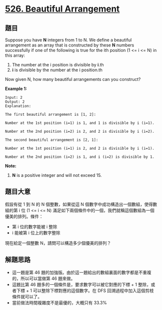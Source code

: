 # [526. Beautiful Arrangement](https://leetcode.com/problems/beautiful-arrangement/)


## 題目

Suppose you have **N** integers from 1 to N. We define a beautiful arrangement as an array that is constructed by these **N** numbers successfully if one of the following is true for the ith position (1 <= i <= N) in this array:

1. The number at the i position is divisible by **i**.th
2. **i** is divisible by the number at the i position.th

Now given N, how many beautiful arrangements can you construct?

**Example 1:**

    Input: 2
    Output: 2
    Explanation: 
    
    The first beautiful arrangement is [1, 2]:
    
    Number at the 1st position (i=1) is 1, and 1 is divisible by i (i=1).
    
    Number at the 2nd position (i=2) is 2, and 2 is divisible by i (i=2).
    
    The second beautiful arrangement is [2, 1]:
    
    Number at the 1st position (i=1) is 2, and 2 is divisible by i (i=1).
    
    Number at the 2nd position (i=2) is 1, and i (i=2) is divisible by 1.

**Note:**

1. **N** is a positive integer and will not exceed 15.


## 題目大意

假設有從 1 到 N 的 N 個整數，如果從這 N 個數字中成功構造出一個數組，使得數組的第 i 位 (1 <= i <= N) 滿足如下兩個條件中的一個，我們就稱這個數組為一個優美的排列。條件：

- 第 i 位的數字能被 i 整除
- i 能被第 i 位上的數字整除

現在給定一個整數 N，請問可以構造多少個優美的排列？



## 解題思路


- 這一題是第 46 題的加強版。由於這一題給出的數組裏面的數字都是不重複的，所以可以當做第 46 題來做。
- 這題比第 46 題多的一個條件是，要求數字可以被它對應的下標 + 1 整除，或者下標 + 1 可以整除下標對應的這個數字。在 DFS 回溯過程中加入這個剪枝條件就可以了。
- 當前做法時間複雜度不是最優的，大概只有 33.3%
